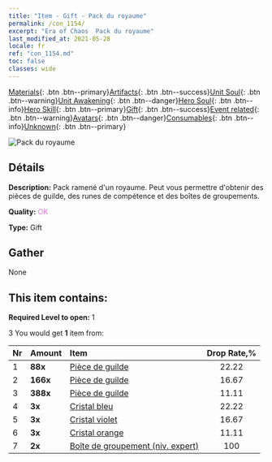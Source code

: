 ```yaml
---
title: "Item - Gift - Pack du royaume"
permalink: /con_1154/
excerpt: "Era of Chaos  Pack du royaume"
last_modified_at: 2021-05-28
locale: fr
ref: "con_1154.md"
toc: false
classes: wide
---
```

 [Materials](/ItemsFR/){: .btn .btn--primary}[Artifacts](/ItemsFR/Artifacts/){: .btn .btn--success}[Unit Soul](/ItemsFR/UnitSoul/){: .btn .btn--warning}[Unit Awakening](/ItemsFR/UnitAwakening/){: .btn .btn--danger}[Hero Soul](/ItemsFR/HeroSoul/){: .btn .btn--info}[Hero Skill](/ItemsFR/HeroSkill/){: .btn .btn--primary}[Gift](/ItemsFR/Gift/){: .btn .btn--success}[Event related](/ItemsFR/Events/){: .btn .btn--warning}[Avatars](/ItemsFR/Avatars/){: .btn .btn--danger}[Consumables](/ItemsFR/Consumables/){: .btn .btn--info}[Unknown](/ItemsFR/Unknown/){: .btn .btn--primary}

 ![Pack du royaume](/images/t/i_907004.png)

## Détails
 **Description:** Pack ramené d'un royaume. Peut vous permettre d'obtenir des pièces de guilde, des runes de compétence et des boîtes de groupements.

 **Quality:** <span style="color: #DA70D6">OK</span>

 **Type:** Gift

## Gather

  None

## This item contains:

 **Required Level to open:** 1

 3 You would get **1** item  from:

  | Nr | Amount |     Item    | Drop Rate,% |
  |:---|:-------|:------------|:---------:|
  | 1 |  **88x** | [Pièce de guilde](/ItemsFR/con_896/) | 22.22 | 
  | 2 |  **166x** | [Pièce de guilde](/ItemsFR/con_896/) | 16.67 | 
  | 3 |  **388x** | [Pièce de guilde](/ItemsFR/con_896/) | 11.11 | 
  | 4 |  **3x** | [Cristal bleu](/ItemsFR/con_716/) | 22.22 | 
  | 5 |  **3x** | [Cristal violet](/ItemsFR/con_720/) | 16.67 | 
  | 6 |  **3x** | [Cristal orange](/ItemsFR/con_730/) | 11.11 | 
  | 7 |  **2x** | [Boîte de groupement (niv. expert)](/ItemsFR/con_776/) | 100 | 
